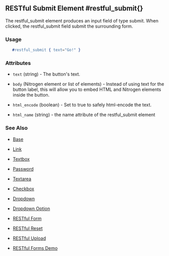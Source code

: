 
## RESTful Submit Element #restful_submit{}
  The restful_submit element produces an input field of type submit.
  When clicked, the restful_submit field submit the surrounding form.

### Usage

```erlang
   #restful_submit { text="Go!" }

```

### Attributes

   * `text` (string) - The button's text.

   * `body` (Nitrogen element or list of elements) - Instead of using text
    for the button label, this will allow you to embed HTML and Nitrogen
    elements inside the button.

   * `html_encode` (boolean) - Set to true to safely html-encode the text.

   * `html_name` (string) - the name attribute of the restful_submit
    element 

### See Also

 *  [Base](./element_base.md)

 *  [Link](./link.md)

 *  [Textbox](./textbox.md)

 *  [Password](./password.md)

 *  [Textarea](./textarea.md)

 *  [Checkbox](./checkbox.md)

 *  [Dropdown](./dropdown.md)

 *  [Dropdown Option](./option.md)
   
 *  [RESTful Form](restful_form.md)

 *  [RESTful Reset](restful_reset.md)

 *  [RESTful Upload](restful_upload.md)

 *  [RESTful Forms Demo](http://nitrogenproject.com/demos/restful)
